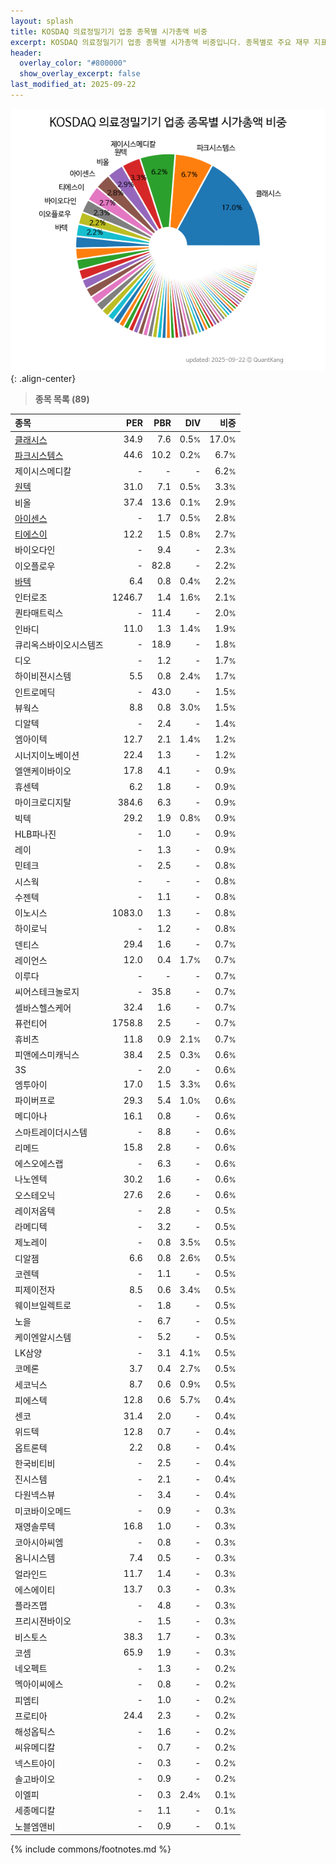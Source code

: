 ```yaml
---
layout: splash
title: KOSDAQ 의료정밀기기 업종 종목별 시가총액 비중
excerpt: KOSDAQ 의료정밀기기 업종 종목별 시가총액 비중입니다. 종목별로 주요 재무 지표를 함께 표시합니다.
header:
  overlay_color: "#800000"
  show_overlay_excerpt: false
last_modified_at: 2025-09-22
---
```



![KOSDAQ 의료정밀기기 업종 종목별 시가총액 비중](/stats/sector/images/kosdaq_업종_의료정밀기기_종목.png){: .align-center}


> **종목 목록 (89)**<a id="list"></a>

| **종목** | **PER** | **PBR** | **DIV** | **비중** |
| :------- | ------: | ------: | ------: | -------: |
| [클래시스](/214150/) | 34.9 | 7.6 | 0.5<small>%</small> | 17.0<small>%</small> |
| [파크시스템스](/140860/) | 44.6 | 10.2 | 0.2<small>%</small> | 6.7<small>%</small> |
| 제이시스메디칼 | - | - | - | 6.2<small>%</small> |
| [원텍](/336570/) | 31.0 | 7.1 | 0.5<small>%</small> | 3.3<small>%</small> |
| 비올 | 37.4 | 13.6 | 0.1<small>%</small> | 2.9<small>%</small> |
| [아이센스](/099190/) | - | 1.7 | 0.5<small>%</small> | 2.8<small>%</small> |
| [티에스이](/131290/) | 12.2 | 1.5 | 0.8<small>%</small> | 2.7<small>%</small> |
| 바이오다인 | - | 9.4 | - | 2.3<small>%</small> |
| 이오플로우 | - | 82.8 | - | 2.2<small>%</small> |
| [바텍](/043150/) | 6.4 | 0.8 | 0.4<small>%</small> | 2.2<small>%</small> |
| 인터로조 | 1246.7 | 1.4 | 1.6<small>%</small> | 2.1<small>%</small> |
| 퀀타매트릭스 | - | 11.4 | - | 2.0<small>%</small> |
| 인바디 | 11.0 | 1.3 | 1.4<small>%</small> | 1.9<small>%</small> |
| 큐리옥스바이오시스템즈 | - | 18.9 | - | 1.8<small>%</small> |
| 디오 | - | 1.2 | - | 1.7<small>%</small> |
| 하이비젼시스템 | 5.5 | 0.8 | 2.4<small>%</small> | 1.7<small>%</small> |
| 인트로메딕 | - | 43.0 | - | 1.5<small>%</small> |
| 뷰웍스 | 8.8 | 0.8 | 3.0<small>%</small> | 1.5<small>%</small> |
| 디알텍 | - | 2.4 | - | 1.4<small>%</small> |
| 엠아이텍 | 12.7 | 2.1 | 1.4<small>%</small> | 1.2<small>%</small> |
| 시너지이노베이션 | 22.4 | 1.3 | - | 1.2<small>%</small> |
| 엘앤케이바이오 | 17.8 | 4.1 | - | 0.9<small>%</small> |
| 휴센텍 | 6.2 | 1.8 | - | 0.9<small>%</small> |
| 마이크로디지탈 | 384.6 | 6.3 | - | 0.9<small>%</small> |
| 빅텍 | 29.2 | 1.9 | 0.8<small>%</small> | 0.9<small>%</small> |
| HLB파나진 | - | 1.0 | - | 0.9<small>%</small> |
| 레이 | - | 1.3 | - | 0.9<small>%</small> |
| 민테크 | - | 2.5 | - | 0.8<small>%</small> |
| 시스웍 | - | - | - | 0.8<small>%</small> |
| 수젠텍 | - | 1.1 | - | 0.8<small>%</small> |
| 이노시스 | 1083.0 | 1.3 | - | 0.8<small>%</small> |
| 하이로닉 | - | 1.2 | - | 0.8<small>%</small> |
| 덴티스 | 29.4 | 1.6 | - | 0.7<small>%</small> |
| 레이언스 | 12.0 | 0.4 | 1.7<small>%</small> | 0.7<small>%</small> |
| 이루다 | - | - | - | 0.7<small>%</small> |
| 씨어스테크놀로지 | - | 35.8 | - | 0.7<small>%</small> |
| 셀바스헬스케어 | 32.4 | 1.6 | - | 0.7<small>%</small> |
| 퓨런티어 | 1758.8 | 2.5 | - | 0.7<small>%</small> |
| 휴비츠 | 11.8 | 0.9 | 2.1<small>%</small> | 0.7<small>%</small> |
| 피앤에스미캐닉스 | 38.4 | 2.5 | 0.3<small>%</small> | 0.6<small>%</small> |
| 3S | - | 2.0 | - | 0.6<small>%</small> |
| 엠투아이 | 17.0 | 1.5 | 3.3<small>%</small> | 0.6<small>%</small> |
| 파이버프로 | 29.3 | 5.4 | 1.0<small>%</small> | 0.6<small>%</small> |
| 메디아나 | 16.1 | 0.8 | - | 0.6<small>%</small> |
| 스마트레이더시스템 | - | 8.8 | - | 0.6<small>%</small> |
| 리메드 | 15.8 | 2.8 | - | 0.6<small>%</small> |
| 에스오에스랩 | - | 6.3 | - | 0.6<small>%</small> |
| 나노엔텍 | 30.2 | 1.6 | - | 0.6<small>%</small> |
| 오스테오닉 | 27.6 | 2.6 | - | 0.6<small>%</small> |
| 레이저옵텍 | - | 2.8 | - | 0.5<small>%</small> |
| 라메디텍 | - | 3.2 | - | 0.5<small>%</small> |
| 제노레이 | - | 0.8 | 3.5<small>%</small> | 0.5<small>%</small> |
| 디알젬 | 6.6 | 0.8 | 2.6<small>%</small> | 0.5<small>%</small> |
| 코렌텍 | - | 1.1 | - | 0.5<small>%</small> |
| 피제이전자 | 8.5 | 0.6 | 3.4<small>%</small> | 0.5<small>%</small> |
| 웨이브일렉트로 | - | 1.8 | - | 0.5<small>%</small> |
| 노을 | - | 6.7 | - | 0.5<small>%</small> |
| 케이엔알시스템 | - | 5.2 | - | 0.5<small>%</small> |
| LK삼양 | - | 3.1 | 4.1<small>%</small> | 0.5<small>%</small> |
| 코메론 | 3.7 | 0.4 | 2.7<small>%</small> | 0.5<small>%</small> |
| 세코닉스 | 8.7 | 0.6 | 0.9<small>%</small> | 0.5<small>%</small> |
| 피에스텍 | 12.8 | 0.6 | 5.7<small>%</small> | 0.4<small>%</small> |
| 센코 | 31.4 | 2.0 | - | 0.4<small>%</small> |
| 위드텍 | 12.8 | 0.7 | - | 0.4<small>%</small> |
| 옵트론텍 | 2.2 | 0.8 | - | 0.4<small>%</small> |
| 한국비티비 | - | 2.5 | - | 0.4<small>%</small> |
| 진시스템 | - | 2.1 | - | 0.4<small>%</small> |
| 다원넥스뷰 | - | 3.4 | - | 0.4<small>%</small> |
| 미코바이오메드 | - | 0.9 | - | 0.3<small>%</small> |
| 재영솔루텍 | 16.8 | 1.0 | - | 0.3<small>%</small> |
| 코아시아씨엠 | - | 0.8 | - | 0.3<small>%</small> |
| 옴니시스템 | 7.4 | 0.5 | - | 0.3<small>%</small> |
| 얼라인드 | 11.7 | 1.4 | - | 0.3<small>%</small> |
| 에스에이티 | 13.7 | 0.3 | - | 0.3<small>%</small> |
| 플라즈맵 | - | 4.8 | - | 0.3<small>%</small> |
| 프리시젼바이오 | - | 1.5 | - | 0.3<small>%</small> |
| 비스토스 | 38.3 | 1.7 | - | 0.3<small>%</small> |
| 코셈 | 65.9 | 1.9 | - | 0.3<small>%</small> |
| 네오펙트 | - | 1.3 | - | 0.2<small>%</small> |
| 멕아이씨에스 | - | 0.8 | - | 0.2<small>%</small> |
| 피엠티 | - | 1.0 | - | 0.2<small>%</small> |
| 프로티아 | 24.4 | 2.3 | - | 0.2<small>%</small> |
| 해성옵틱스 | - | 1.6 | - | 0.2<small>%</small> |
| 씨유메디칼 | - | 0.7 | - | 0.2<small>%</small> |
| 넥스트아이 | - | 0.3 | - | 0.2<small>%</small> |
| 솔고바이오 | - | 0.9 | - | 0.2<small>%</small> |
| 이엘피 | - | 0.3 | 2.4<small>%</small> | 0.1<small>%</small> |
| 세종메디칼 | - | 1.1 | - | 0.1<small>%</small> |
| 노블엠앤비 | - | 0.9 | - | 0.1<small>%</small> |

{% include commons/footnotes.md %}